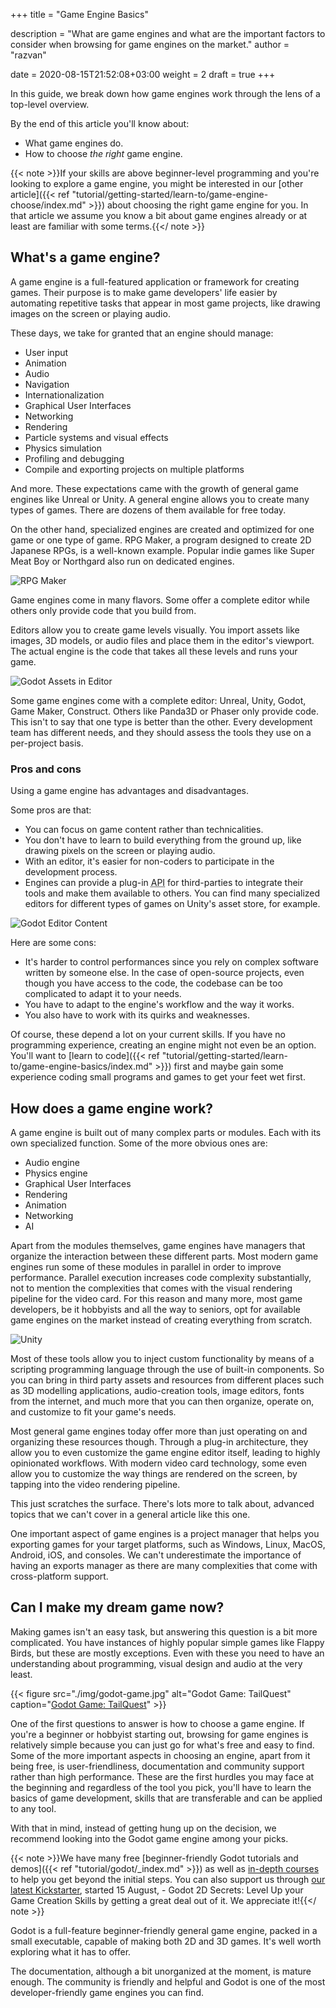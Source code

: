 +++
title = "Game Engine Basics"

description = "What are game engines and what are the important factors to consider when browsing for game engines on the market."
author = "razvan"

date = 2020-08-15T21:52:08+03:00
weight = 2
draft = true
+++

In this guide, we break down how game engines work through the lens of a top-level overview.

By the end of this article you'll know about:

- What game engines do.
- How to choose _the right_ game engine.

{{< note >}}If your skills are above beginner-level programming and you're looking to explore a game engine, you might be interested in our [other article]({{< ref "tutorial/getting-started/learn-to/game-engine-choose/index.md" >}}) about choosing the right game engine for you. In that article we assume you know a bit about game engines already or at least are familiar with some terms.{{</ note >}}

## What's a game engine?

A game engine is a full-featured application or framework for creating games. Their purpose is to make game developers' life easier by automating repetitive tasks that appear in most game projects, like drawing images on the screen or playing audio.

These days, we take for granted that an engine should manage:

- User input
- Animation
- Audio
- Navigation
- Internationalization
- Graphical User Interfaces
- Networking
- Rendering
- Particle systems and visual effects
- Physics simulation
- Profiling and debugging
- Compile and exporting projects on multiple platforms

And more. These expectations came with the growth of general game engines like Unreal or Unity. A general engine allows you to create many types of games. There are dozens of them available for free today.

On the other hand, specialized engines are created and optimized for one game or one type of game. RPG Maker, a program designed to create 2D Japanese RPGs, is a well-known example. Popular indie games like Super Meat Boy or Northgard also run on dedicated engines.

![RPG Maker](./img/rpg-maker.jpg)

Game engines come in many flavors. Some offer a complete editor while others only provide code that you build from.

Editors allow you to create game levels visually. You import assets like images, 3D models, or audio files and place them in the editor's viewport. The actual engine is the code that takes all these levels and runs your game.

![Godot Assets in Editor](./img/godot-engine.png)

Some game engines come with a complete editor: Unreal, Unity, Godot, Game Maker, Construct. Others like Panda3D or Phaser only provide code. This isn't to say that one type is better than the other. Every development team has different needs, and they should assess the tools they use on a per-project basis.

### Pros and cons

Using a game engine has advantages and disadvantages.

Some pros are that:

- You can focus on game content rather than technicalities.
- You don't have to learn to build everything from the ground up, like drawing pixels on the screen or playing audio.
- With an editor, it's easier for non-coders to participate in the development process.
- Engines can provide a plug-in <abbr title="Application Programming Interface">API</abbr> for third-parties to integrate their tools and make them available to others. You can find many specialized editors for different types of games on Unity's asset store, for example.

![Godot Editor Content](./img/godot-content.png)

Here are some cons:

- It's harder to control performances since you rely on complex software written by someone else. In the case of open-source projects, even though you have access to the code, the codebase can be too complicated to adapt it to your needs.
- You have to adapt to the engine's workflow and the way it works.
- You also have to work with its quirks and weaknesses.

Of course, these depend a lot on your current skills. If you have no programming experience, creating an engine might not even be an option. You'll want to [learn to code]({{< ref  "tutorial/getting-started/learn-to/game-engine-basics/index.md" >}}) first and maybe gain some experience coding small programs and games to get your feet wet first.

## How does a game engine work?

A game engine is built out of many complex parts or modules. Each with its own specialized function. Some of the more obvious ones are:

- Audio engine
- Physics engine
- Graphical User Interfaces
- Rendering
- Animation
- Networking
- AI

Apart from the modules themselves, game engines have managers that organize the interaction between these different parts. Most modern game engines run some of these modules in parallel in order to improve performance. Parallel execution increases code complexity substantially, not to mention the complexities that comes with the visual rendering pipeline for the video card. For this reason and many more, most game developers, be it hobbyists and all the way to seniors, opt for available game engines on the market instead of creating everything from scratch.

![Unity](./img/unity.png)

Most of these tools allow you to inject custom functionality by means of a scripting programming language through the use of built-in components. So you can bring in third party assets and resources from different places such as 3D modelling applications, audio-creation tools, image editors, fonts from the internet, and much more that you can then organize, operate on, and customize to fit your game's needs.

Most general game engines today offer more than just operating on and organizing these resources though. Through a plug-in architecture, they allow you to even customize the game engine editor itself, leading to highly opinionated workflows. With modern video card technology, some even allow you to customize the way things are rendered on the screen, by tapping into the video rendering pipeline.

This just scratches the surface. There's lots more to talk about, advanced topics that we can't cover in a general article like this one.

One important aspect of game engines is a project manager that helps you exporting games for your target platforms, such as Windows, Linux, MacOS, Android, iOS, and consoles. We can't underestimate the importance of having an exports manager as there are many complexities that come with cross-platform support.

## Can I make my dream game now?

Making games isn't an easy task, but answering this question is a bit more complicated. You have instances of highly popular simple games like Flappy Birds, but these are mostly exceptions. Even with these you need to have an understanding about programming, visual design and audio at the very least.

{{< figure src="./img/godot-game.jpg" alt="Godot Game: TailQuest" caption="[Godot Game: TailQuest](https://store.steampowered.com/app/824090/TailQuest_Defense/)" >}}

One of the first questions to answer is how to choose a game engine. If you're a beginner or hobbyist starting out, browsing for game engines is relatively simple because you can just go for what's free and easy to find. Some of the more important aspects in choosing an engine, apart from it being free, is user-friendliness, documentation and community support rather than high performance. These are the first hurdles you may face at the beginning and regardless of the tool you pick, you'll have to learn the basics of game development, skills that are transferable and can be applied to any tool.

With that in mind, instead of getting hung up on the decision, we recommend looking into the Godot game engine among your picks.

{{< note >}}We have many free [beginner-friendly Godot tutorials and demos]({{< ref "tutorial/godot/_index.md" >}}) as well as [in-depth courses](https://gdquest.mavenseed.com) to help you get beyond the initial steps. You can also support us through [our latest Kickstarter](https://www.kickstarter.com/projects/gdquest/godot-2d-secrets-level-up-your-game-creation-skills), started 15 August, - Godot 2D Secrets: Level Up your Game Creation Skills by getting a great deal out of it. We appreciate it!{{</ note >}}

Godot is a full-feature beginner-friendly general game engine, packed in a small executable, capable of making both 2D and 3D games. It's well worth exploring what it has to offer.

The documentation, although a bit unorganized at the moment, is mature enough. The community is friendly and helpful and Godot is one of the most developer-friendly game engines you can find.

